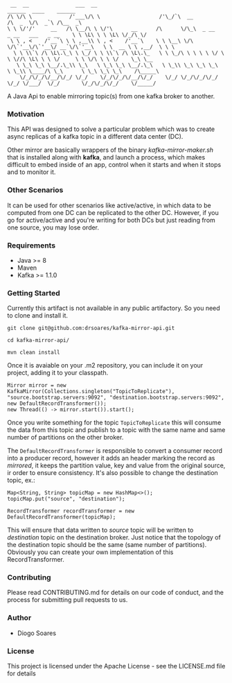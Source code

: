      __  __               ___  __                                                               ______  ____    ______     
    /\ \/\ \            /'___\/\ \                   /'\_/`\  __                               /\  _  \/\  _`\ /\__  _\    
    \ \ \/'/'     __   /\ \__/\ \ \/'\      __      /\      \/\_\  _ __   _ __   ___   _ __    \ \ \L\ \ \ \L\ \/_/\ \/    
     \ \ , <    /'__`\ \ \ ,__\\ \ , <    /'__`\    \ \ \__\ \/\ \/\`'__\/\`'__\/ __`\/\`'__\   \ \  __ \ \ ,__/  \ \ \    
      \ \ \\`\ /\ \L\.\_\ \ \_/ \ \ \\`\ /\ \L\.\_   \ \ \_/\ \ \ \ \ \/ \ \ \//\ \L\ \ \ \/     \ \ \/\ \ \ \/    \_\ \__ 
       \ \_\ \_\ \__/.\_\\ \_\   \ \_\ \_\ \__/.\_\   \ \_\\ \_\ \_\ \_\  \ \_\\ \____/\ \_\      \ \_\ \_\ \_\    /\_____\
        \/_/\/_/\/__/\/_/ \/_/    \/_/\/_/\/__/\/_/    \/_/ \/_/\/_/\/_/   \/_/ \/___/  \/_/       \/_/\/_/\/_/    \/_____/
                                                                                
A Java Api to enable mirroring topic(s) from one kafka broker to another.

### Motivation

This API was designed to solve a particular problem which was to create async replicas of a kafka topic in a different data center (DC).

Other mirror are basically wrappers of the binary _kafka-mirror-maker.sh_ that is installed along with **kafka**, 
and launch a process, which makes difficult to embed inside of an app, control when it starts and when it stops and to monitor it.

### Other Scenarios 

It can be used for other scenarios like active/active, in which data to be computed from one DC can be replicated to the other DC. 
However, if you go for active/active and you're writing for both DCs but just reading from one source, you may lose order.


### Requirements

* Java >= 8
* Maven
* Kafka >= 1.1.0

### Getting Started

Currently this artifact is not available in any public artifactory. So you need to clone and install it.

    git clone git@github.com:drsoares/kafka-mirror-api.git
    
    cd kafka-mirror-api/
    
    mvn clean install
    
Once it is avaiable on your .m2 repository, you can include it on your project, adding it to your classpath.

    Mirror mirror = new KafkaMirror(Collections.singleton("TopicToReplicate"), "source.bootstrap.servers:9092", "destination.bootstrap.servers:9092", new DefaultRecordTransformer());
    new Thread(() -> mirror.start()).start();
    
Once you write something for the topic ``TopicToReplicate`` this will consume the data from this topic and publish to a 
topic with the same name and same number of partitions on the other broker.

The `DefaultRecordTransformer` is responsible to convert a consumer record into a producer record, however it adds an header 
marking the record as _mirrored_, it keeps the partition value, key and value from the original source, ir order to ensure consistency.
It's also possible to change the destination topic, ex.:

    Map<String, String> topicMap = new HashMap<>();
    topicMap.put("source", "destination");
    
    RecordTransformer recordTransformer = new DefaultRecordTransformer(topicMap);
    
This will ensure that data written to _source_ topic will be written to _destination_ topic on the destination broker.
Just notice that the topology of the destination topic should be the same (same number of partitions).
Obviously you can create your own implementation of this RecordTransformer.

### Contributing

Please read CONTRIBUTING.md for details on our code of conduct, and the process for submitting pull requests to us.

### Author

+ Diogo Soares

### License

This project is licensed under the Apache License - see the LICENSE.md file for details

